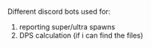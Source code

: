 Different discord bots used for:

1. reporting super/ultra spawns
2. DPS calculation (if i can find the files)
